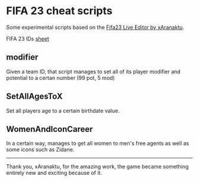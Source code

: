 # FIFA 23 cheat scripts

Some experimental scripts based on the [Fifa23 Live Editor by xAranaktu](https://github.com/xAranaktu/FIFA-23-Live-Editor).

FIFA 23 IDs [sheet](https://docs.google.com/spreadsheets/d/1cDpeenm3RYBi5VPvcvdFChD7kwKB126TTsr4Zf6u_7A/edit?gid=0#gid=0)

## modifier

Given a team ID, that script manages to set all of its player modifier and potential to a certan number (99 pot, 5 mod)

## SetAllAgesToX

Set all players age to a certain birthdate value.

## WomenAndIconCareer

In a certain way, manages to get all women to men's free agents as well as some icons such as Zidane.

---

Thank you, xAranaktu, for the amazing work, the game became something entirely new and exciting because of it.